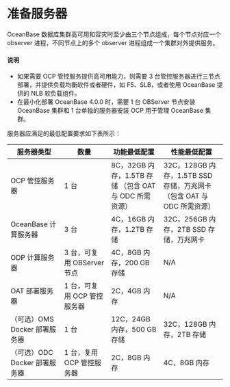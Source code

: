# 准备服务器

OceanBase 数据库集群高可用和容灾时至少由三个节点组成，每个节点对应一个 observer 进程，不同节点上的多个 observer 进程组成一个集群对外提供服务。

  <main id="notice" type='explain'>
    <h4>说明</h4>
    <ul>
    <li>如果需要 OCP 管控服务提供高可用能力，则需要 3 台管控服务器进行三节点部署，并提供负载均衡软件或者硬件，如 F5、SLB，或者使用 OceanBase 提供的 NLB 软负载组件。</li>
    <li>在最小化部署 OceanBase 4.0.0 时，需要 1 台 OBServer 节点安装 OceanBase 集群和 1 台单独的服务器安装 OCP 用于管理 OceanBase 集群。</li>
    </ul>
  </main>

服务器应满足的最低配置要求如下表所示：

| **服务器类型** |  **数量** |   **功能最低配置** |   **性能最低配置**   |
|----------------|-----------|-------------------|---------------------|
| OCP 管控服务器  | 1 台       | 8C，32GB 内存，1.5TB 存储 （包含 OAT 与 ODC 所需资源）| 32C，128GB 内存，1.5TB SSD 存储，万兆网卡 （包含 OAT 与 ODC 所需资源） |
| OceanBase 计算服务器      | 3 台                   | 4C，16GB 内存，1.2TB 存储 | 32C，256GB 内存，2TB SSD 存储，万兆网卡  |
| ODP 计算服务器        | 3 台，可复用 OBServer 节点 | 4C，8GB 内存，200 GB 存储   | N/A                         |
| OAT 部署服务器            | 1 台，可复用 OCP 管控服务器    | 2C，4GB 内存    | N/A    |
| （可选）OMS Docker 部署服务器 | 1 台                  | 12C，24GB 内存，500 GB  存储| 32C，128GB 内存，2TB 存储       |
| （可选）ODC Docker 部署服务器 | 1 台，复用 OCP 管控服务器     | 2C，8GB 内存             | 4C，8GB 内存                   |
